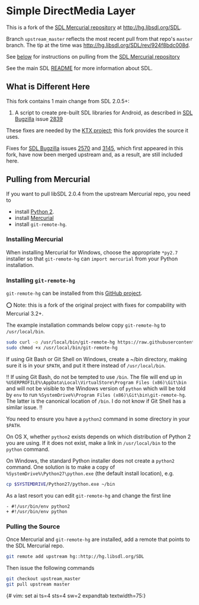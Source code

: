
Simple DirectMedia Layer 
========================

This is a fork of the [SDL Mercurial repository](http://hg.libsdl.org/SDL) at
http://hg.libsdl.org/SDL.

Branch `upstream_master` reflects the most recent pull from that repo's
`master` branch. The tip at the time was
http://hg.libsdl.org/SDL/rev/924f8bdc008d.

See [below](pulling_from_mercurial) for instructions on pulling from
the [SDL Mercurial repository](http://hg.libsdl.org/SDL)

See the main SDL [README](docs/README.md) for more information about
SDL.

What is Different Here
----------------------

This fork contains 1 main change from SDL 2.0.5+:

1. A script to create pre-built SDL libraries for Android, as described in
   [SDL Bugzilla](https://bugzilla.libsdl.org/) issue [2839](https://bugzilla.libsdl.org/show_bug.cgi?id=2839)

These fixes are needed by the
[KTX project](https://github.com/KhronosGroup/KTX); this fork provides
the source it uses.

Fixes for [SDL Bugzilla](https://bugzilla.libsdl.org/) issues
[2570](https://bugzilla.libsdl.org/show_bug.cgi?id=2570) and
[3145](https://bugzilla.libsdl.org/show_bug.cgi?id=3145), which first
appeared in this fork, have now been merged upstream and, as a result, are still included here.

Pulling from Mercurial
----------------------

If you want to pull libSDL 2.0.4 from the upstream Mercurial repo,
you need to

* install [Python 2](https://www.python.org/downloads/).
* install [Mercurial](http://mercurial.selenic.com/)
* install `git-remote-hg`.

### Installing Mercurial

When installing Mercurial for Windows, choose the appropriate `*py2.7`
installer so that `git-remote-hg` can `import mercurial` from your
Python installation. 

### Installing `git-remote-hg`

`git-remote-hg` can be installed from this
[GitHub project](https://github.com/fingolfin/git-remote-hg).

:o: Note: this is a fork of the original project with fixes for compability with
Mercurial 3.2+.

The example installation commands below copy `git-remote-hg` to `/usr/local/bin`.
 
```bash
sudo curl -o /usr/local/bin/git-remote-hg https://raw.githubusercontent.com/fingolfin/git-remote-hg/master/git-remote-hg
sudo chmod +x /usr/local/bin/git-remote-hg
```

If using Git Bash or Git Shell on Windows, create a ~/bin directory, making
sure it is in your `$PATH`, and put it there instead of `/usr/local/bin`.

:bangbang: If using Git Bash, do not be tempted to use `/bin`. The file
will end up in
`%USERPROFILE%\AppData\Local\VirtualStore\Program Files (x86)\Git\bin` and
will not be visible to the Windows version of `python` which will be told
by `env` to run `%SystemDrive%\Program Files (x86)\Git\bin\git-remote-hg`.
The latter is the canonical location of `/bin`. I do not know if
Git Shell has a similar issue. :bangbang:

You need to ensure you have a `python2` command in some directory
in your `$PATH`.

On OS X, whether `python2` exists depends on which distribution of Python 2
you are using. If it does not exist, make a link in `/usr/local/bin` to
the `python` command.

On Windows, the standard Python installer does not create a `python2`
command. One solution is to make a copy of
`%SystemDrive%\Python27\python.exe` (the default install location), e.g.

```bash
cp $SYSTEMDRIVE/Python27/python.exe ~/bin
```

As a last resort you can edit `git-remote-hg` and change the
first line

```
- #!/usr/bin/env python2
+ #!/usr/bin/env python
```

### Pulling the Source

Once Mercurial and `git-remote-hg` are installed, add a remote
that points to the SDL Mercurial repo.

```bash
git remote add upstream hg::http://hg.libsdl.org/SDL
```
Then issue the following commands

```bash
git checkout upstream_master
git pull upstream master
```

{# vim: set ai ts=4 sts=4 sw=2 expandtab textwidth=75:}

